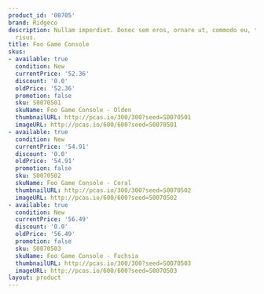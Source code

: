 ```yaml
---
product_id: '00705'
brand: Ridgeco
description: Nullam imperdiet. Donec sem eros, ornare ut, commodo eu, tempor nec,
  risus.
title: Foo Game Console
skus:
- available: true
  condition: New
  currentPrice: '52.36'
  discount: '0.0'
  oldPrice: '52.36'
  promotion: false
  sku: S0070501
  skuName: Foo Game Console - Olden
  thumbnailURL: http://pcas.io/300/300?seed=S0070501
  imageURL: http://pcas.io/600/600?seed=S0070501
- available: true
  condition: New
  currentPrice: '54.91'
  discount: '0.0'
  oldPrice: '54.91'
  promotion: false
  sku: S0070502
  skuName: Foo Game Console - Coral
  thumbnailURL: http://pcas.io/300/300?seed=S0070502
  imageURL: http://pcas.io/600/600?seed=S0070502
- available: true
  condition: New
  currentPrice: '56.49'
  discount: '0.0'
  oldPrice: '56.49'
  promotion: false
  sku: S0070503
  skuName: Foo Game Console - Fuchsia
  thumbnailURL: http://pcas.io/300/300?seed=S0070503
  imageURL: http://pcas.io/600/600?seed=S0070503
layout: product
---
```

